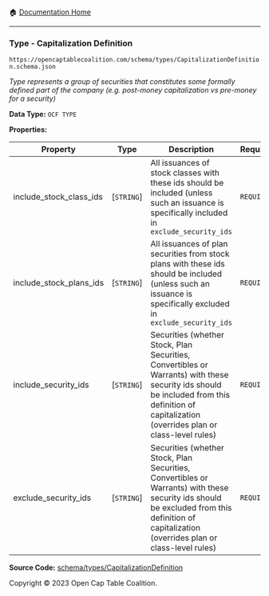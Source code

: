:house: [Documentation Home](/README.md)

---

### Type - Capitalization Definition

`https://opencaptablecoalition.com/schema/types/CapitalizationDefinition.schema.json`

_Type represents a group of securities that constitutes some formally defined part of the company (e.g. post-money capitalization vs pre-money for a security)_

**Data Type:** `OCF TYPE`

**Properties:**

| Property                | Type       | Description                                                                                                                                                                                   | Required   |
| ----------------------- | ---------- | --------------------------------------------------------------------------------------------------------------------------------------------------------------------------------------------- | ---------- |
| include_stock_class_ids | [`STRING`] | All issuances of stock classes with these ids should be included (unless such an issuance is specifically included in `exclude_security_ids`                                                  | `REQUIRED` |
| include_stock_plans_ids | [`STRING`] | All issuances of plan securities from stock plans with these ids should be included (unless such an issuance is specifically excluded in `exclude_security_ids`                               | `REQUIRED` |
| include_security_ids    | [`STRING`] | Securities (whether Stock, Plan Securities, Convertibles or Warrants) with these security ids should be included from this definition of capitalization (overrides plan or class-level rules) | `REQUIRED` |
| exclude_security_ids    | [`STRING`] | Securities (whether Stock, Plan Securities, Convertibles or Warrants) with these security ids should be excluded from this definition of capitalization (overrides plan or class-level rules) | `REQUIRED` |

**Source Code:** [schema/types/CapitalizationDefinition](/schema/types/CapitalizationDefinition.schema.json)

Copyright © 2023 Open Cap Table Coalition.
